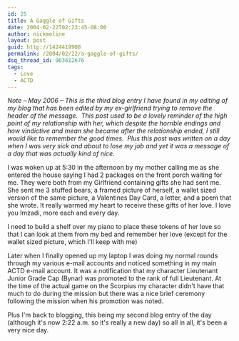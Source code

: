 ```yaml
---
id: 25
title: A Gaggle of Gifts
date: 2004-02-22T02:23:45-08:00
author: nickmoline
layout: post
guid: http://1424419908
permalink: /2004/02/22/a-gaggle-of-gifts/
dsq_thread_id: 963612676
tags:
  - Love
  - ACTD
---
```

_Note &#8211; May 2006 &#8211; This is the third blog entry I have found in my editing of my blog that has been edited by my ex-girlfriend trying to remove the header of the message.  This post used to be a lovely reminder of the high point of my relationship with her, which despite the horrible endings and how vindictive and mean she became after the relationship ended, I still would like to remember the good times.  Plus this post was written on a day when I was very sick and about to lose my job and yet it was a message of a day that was actually kind of nice._  
<!--more-->

I was woken up at 5:30 in the afternoon by my mother calling me as she entered the house saying I had 2 packages on the front porch waiting for me. They were both from my Girlfriend containing gifts she had sent me. She sent me 3 stuffed bears, a framed picture of herself, a wallet sized version of the same picture, a Valentines Day Card, a letter, and a poem that she wrote. It really warmed my heart to receive these gifts of her love. I love you Imzadi, more each and every day.

I need to build a shelf over my piano to place these tokens of her love so that I can look at them from my bed and remember her love (except for the wallet sized picture, which I'll keep with me)

Later when I finally opened up my laptop I was doing my normal rounds through my various e-mail accounts and noticed something in my main ACTD e-mail account. It was a notification that my character Lieutenant Junior Grade Cap (Bynar) was promoted to the rank of full Lieutenant. At the time of the actual game on the Scorpius my character didn't have that much to do during the mission but there was a nice brief ceremony following the mission when his promotion was noted.

Plus I'm back to blogging, this being my second blog entry of the day (although it's now 2:22 a.m. so it's really a new day) so all in all, it's been a very nice day.